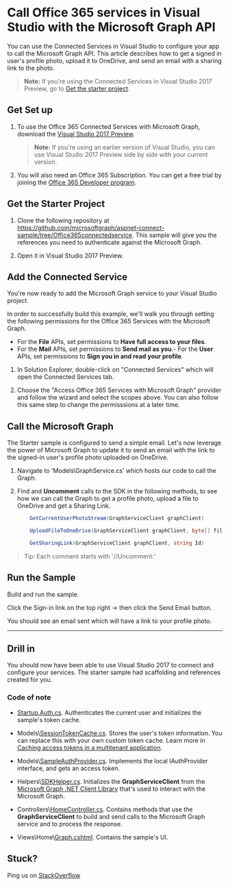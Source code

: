 # Call Office 365 services in Visual Studio with the Microsoft Graph API

You can use the Connected Services in Visual Studio to configure your app to call the Microsoft Graph API. This article describes how to get a signed in user's profile photo, upload it to OneDrive, and send an email with a sharing link to the photo.

>**Note:** If you're using the Connected Services in Visual Studio 2017 Preview, go to [Get the starter project](#get-the-starter-project).

## Get Set up

1. To use the Office 365 Connected Services with Microsoft Graph, download the [Visual Studio 2017 Preview](https://www.visualstudio.com/vs/preview/).

    > **Note:** If you're using an earlier version of Visual Studio, you can use Visual Studio 2017 Preview side by side with your current version.

2. You will also need an Office 365 Subscription. You can get a free trial by joining the [Office 365 Developer program](https://dev.office.com/devprogram).

## Get the Starter Project

1. Clone the following repository at https://github.com/microsoftgraph/aspnet-connect-sample/tree/Office365connectedservice. This sample will give you the references you need to authenticate against the Microsoft Graph. 

2. Open it in Visual Studio 2017 Preview.


## Add the Connected Service
You're now ready to add the Microsoft Graph service to your Visual Studio project. 

In order to successfully build this example, we'll walk you through setting the following permissions for the Office 365 Services with the Microsoft Graph. 
- For the **File** APIs, set permissions to **Have full access to your files**.
- For the **Mail** APIs, set permissions to **Send mail as you**.- For the **User** APIs, set permissions to **Sign you in and read your profile**.
1. In Solution Explorer, double-click on "Connected Services" which will open the Connected Services tab. 

2. Choose the "Access Office 365 Services with Microsoft Graph" provider and follow the wizard and select the scopes above.  You can also follow this same step to change the permisssions at a later time.

## Call the Microsoft Graph

The Starter sample is configured to send a simple email. Let's now leverage the power of Microsoft Graph to update it to send an email with the link to the signed-in user's profile photo uploaded on OneDrive.

1. Navigate to 'Models\GraphService.cs' which hosts our code to call the Graph.

2. Find and **Uncomment** calls to the SDK in the following methods, to see how we can call the Graph to get a profile photo, upload a file to OneDrive and get a Sharing Link.

    ``` C#
        GetCurrentUserPhotoStream(GraphServiceClient graphClient)
    ```
    
    ``` C#
        UploadFileToOneDrive(GraphServiceClient graphClient, byte[] file)
    ```

    ```C#
        GetSharingLink(GraphServiceClient graphClient, string Id)
    ```
 
> Tip: Each comment starts with '//Uncomment:'
 

## Run the Sample
Build and run the sample.  

Click the Sign-in link on the top right -> then click the Send Email button.

You should see an email sent which will have a link to your profile photo.

-----

## Drill in

You should now have been able to use Visual Studio 2017 to connect and configure your services.  The starter sample had scaffolding and references created for you.  

### Code of note

- [Startup.Auth.cs](https://github.com/microsoftgraph/aspnet-connect-sample/tree/Office365connectedservice/Microsoft%20Graph%20SDK%20ASPNET%20Sample/Microsoft%20Graph%20SDK%20ASPNET%20Sample/App_Start/Startup.Auth.cs). Authenticates the current user and initializes the sample's token cache.

- Models\\[SessionTokenCache.cs](https://github.com/microsoftgraph/aspnet-connect-sample/tree/Office365connectedservice/Microsoft%20Graph%20SDK%20ASPNET%20Sample/Microsoft%20Graph%20SDK%20ASPNET%20Sample/TokenStorage/SessionTokenCache.cs). Stores the user's token information. You can replace this with your own custom token cache. Learn more in [Caching access tokens in a multitenant application](https://azure.microsoft.com/en-us/documentation/articles/guidance-multitenant-identity-token-cache/).

- Models\\[SampleAuthProvider.cs](https://github.com/microsoftgraph/aspnet-connect-sample/tree/Office365connectedservice/Microsoft%20Graph%20SDK%20ASPNET%20Sample/Microsoft%20Graph%20SDK%20ASPNET%20Sample/Helpers/SampleAuthProvider.cs). Implements the local IAuthProvider interface, and gets an access token. 

- Helpers\\[SDKHelper.cs](https://github.com/microsoftgraph/aspnet-connect-sample/tree/Office365connectedservice/Microsoft%20Graph%20SDK%20ASPNET%20Sample/Microsoft%20Graph%20SDK%20ASPNET%20Sample/Helpers/SDKHelper.cs). Initializes the **GraphServiceClient** from the [Microsoft Graph .NET Client Library](https://github.com/microsoftgraph/msgraph-sdk-dotnet) that's used to interact with the Microsoft Graph.

- Controllers\\[HomeController.cs](https://github.com/microsoftgraph/aspnet-connect-sample/tree/Office365connectedservice/Microsoft%20Graph%20SDK%20ASPNET%20Sample/Microsoft%20Graph%20SDK%20ASPNET%20Sample/Controllers/HomeController.cs). Contains methods that use the **GraphServiceClient** to build and send calls to the Microsoft Graph service and to process the response.

- Views\\Home\\[Graph.cshtml](https://github.com/microsoftgraph/aspnet-connect-sample/tree/Office365connectedservice/Microsoft%20Graph%20SDK%20ASPNET%20Sample/Microsoft%20Graph%20SDK%20ASPNET%20Sample/Views/Home/Graph.cshtml). Contains the sample's UI. 


## Stuck?

Ping us on [StackOverflow](https://stackoverflow.com/questions/tagged/microsoftgraph?sort=newest)

